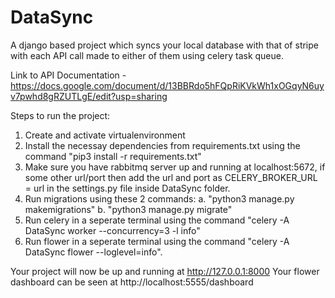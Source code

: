 # DataSync
A django based project which syncs your local database with that of stripe with each API call made to either of them using celery task queue.

Link to API Documentation - https://docs.google.com/document/d/13BBRdo5hFQpRiKVkWh1xOGqyN6uyv7pwhd8gRZUTLgE/edit?usp=sharing

Steps to run the project:
1. Create and activate virtualenvironment
2. Install the necessay dependencies from requirements.txt using the command "pip3 install -r requirements.txt"
3. Make sure you have rabbitmq server up and running at localhost:5672, if some other url/port then add the url and port as
   CELERY_BROKER_URL = url 
   in the settings.py file inside DataSync folder.
3. Run migrations using these 2 commands:
    a. "python3 manage.py makemigrations"
    b. "python3 manage.py migrate"
4. Run celery in a seperate terminal using the command "celery -A DataSync worker --concurrency=3 -l info"
5. Run flower in a seperate terminal using the command "celery -A DataSync flower --loglevel=info".

Your project will now be up and running at http://127.0.0.1:8000
Your flower dashboard can be seen at http://localhost:5555/dashboard
